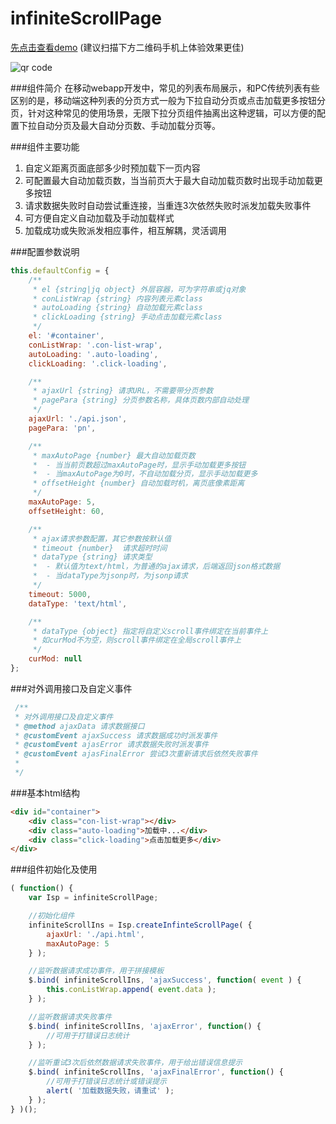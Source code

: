 infiniteScrollPage
======

[先点击查看demo](http://zhangchen2397.github.io/infiniteScrollPage/demo/) (建议扫描下方二维码手机上体验效果更佳)

![qr code](http://zhangchen2397.github.io/infiniteScrollPage/demo/images/qrcode.png)

###组件简介
在移动webapp开发中，常见的列表布局展示，和PC传统列表有些区别的是，移动端这种列表的分页方式一般为下拉自动分页或点击加载更多按钮分页，针对这种常见的使用场景，无限下拉分页组件抽离出这种逻辑，可以方便的配置下拉自动分页及最大自动分页数、手动加载分页等。

###组件主要功能
1. 自定义距离页面底部多少时预加载下一页内容
2. 可配置最大自动加载页数，当当前页大于最大自动加载页数时出现手动加载更多按钮
3. 请求数据失败时自动尝试重连接，当重连3次依然失败时派发加载失败事件
4. 可方便自定义自动加载及手动加载样式
5. 加载成功或失败派发相应事件，相互解耦，灵活调用

###配置参数说明
```javascript
this.defaultConfig = {
    /**
     * el {string|jq object} 外层容器，可为字符串或jq对象
     * conListWrap {string} 内容列表元素class
     * autoLoading {string} 自动加载元素class
     * clickLoading {string} 手动点击加载元素class
     */
    el: '#container',
    conListWrap: '.con-list-wrap',
    autoLoading: '.auto-loading',
    clickLoading: '.click-loading',

    /**
     * ajaxUrl {string} 请求URL，不需要带分页参数
     * pagePara {string} 分页参数名称，具体页数内部自动处理
     */
    ajaxUrl: './api.json',
    pagePara: 'pn',

    /**
     * maxAutoPage {number} 最大自动加载页数
     *  - 当当前页数超过maxAutoPage时，显示手动加载更多按钮
     *  - 当maxAutoPage为0时，不自动加载分页，显示手动加载更多
     * offsetHeight {number} 自动加载时机，离页底像素距离
     */
    maxAutoPage: 5,
    offsetHeight: 60,

    /**
     * ajax请求参数配置，其它参数按默认值
     * timeout {number}  请求超时时间
     * dataType {string} 请求类型
     *  - 默认值为text/html，为普通的ajax请求，后端返回json格式数据
     *  - 当dataType为jsonp时，为jsonp请求
     */
    timeout: 5000,
    dataType: 'text/html',

    /**
     * dataType {object} 指定将自定义scroll事件绑定在当前事件上
     * 如curMod不为空，则scroll事件绑定在全局scroll事件上
     */
    curMod: null
};
```

###对外调用接口及自定义事件
```javascript
 /**
 * 对外调用接口及自定义事件
 * @method ajaxData 请求数据接口
 * @customEvent ajaxSuccess 请求数据成功时派发事件
 * @customEvent ajasError 请求数据失败时派发事件
 * @customEvent ajasFinalError 尝试3次重新请求后依然失败事件
 *
 */
 ```

###基本html结构
```html
<div id="container">
    <div class="con-list-wrap"></div>
    <div class="auto-loading">加载中...</div>
    <div class="click-loading">点击加载更多</div>
</div>
```
###组件初始化及使用
```javascript
( function() {
    var Isp = infiniteScrollPage;

    //初始化组件
    infiniteScrollIns = Isp.createInfinteScrollPage( {
        ajaxUrl: './api.html',
        maxAutoPage: 5
    } );

    //监听数据请求成功事件，用于拼接模板
    $.bind( infiniteScrollIns, 'ajaxSuccess', function( event ) {
        this.conListWrap.append( event.data );
    } );

    //监听数据请求失败事件
    $.bind( infiniteScrollIns, 'ajaxError', function() {
        //可用于打错误日志统计
    } );

    //监听重试3次后依然数据请求失败事件，用于给出错误信息提示
    $.bind( infiniteScrollIns, 'ajaxFinalError', function() {
        //可用于打错误日志统计或错误提示
        alert( '加载数据失败，请重试' );
    } );
} )();
```
